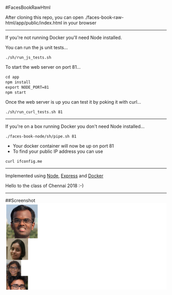 #FacesBookRawHtml

After cloning this repo, you can open
./faces-book-raw-html/app/public/index.html in your
browser

- - - -

If you're not running Docker you'll need Node installed.

You can run the js unit tests...
```
./sh/run_js_tests.sh
```

To start the web server on port 81...
```
cd app
npm install
export NODE_PORT=81
npm start
```

Once the web server is up you can test it by poking it with curl...
```
./sh/run_curl_tests.sh 81
```

- - - -

If you're on a box running Docker you don't need Node installed...
```
./faces-book-node/sh/pipe.sh 81
```
- Your docker container will now be up on port 81
- To find your public IP address you can use
```
curl ifconfig.me
```

- - - -

Implemented using
[Node](https://nodejs.org/en/),
[Express](https://expressjs.com) and
[Docker](https://www.docker.com/)

Hello to the class of Chennai 2018 :-)

- - - -
##Screenshot
![screenshot](/img/faces-book.png)

